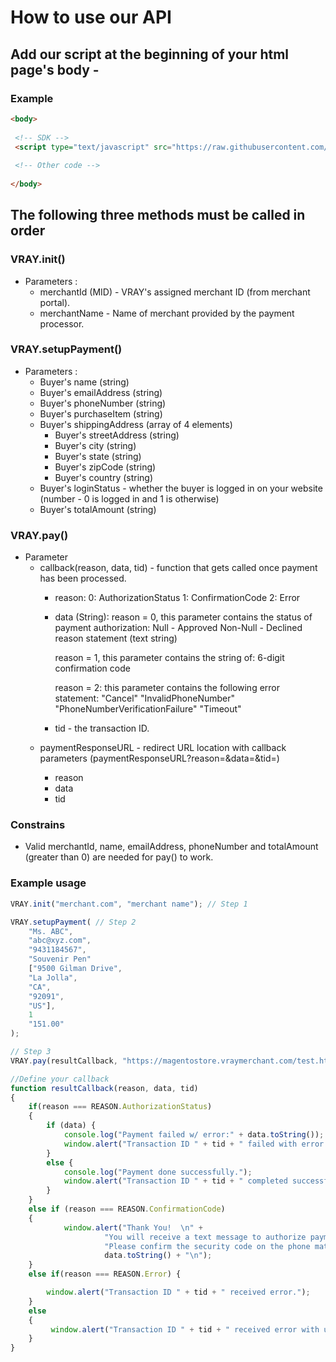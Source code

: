# How to use our API #

## Add our script at the beginning of your html page's body - ##

### Example ###

```html
<body>
 
 <!-- SDK -->
 <script type="text/javascript" src="https://raw.githubusercontent.com/VrayInc/Browser-SDK/master/v.0.2/vray-browser-sdk.js"></script>
 
 <!-- Other code -->
 
</body>
```

## The following three methods must be called in order ##

### VRAY.init() ###

* Parameters : 
  * merchantId (MID) - VRAY's assigned merchant ID (from merchant portal).
  * merchantName - Name of merchant provided by the payment processor.
  
### VRAY.setupPayment() ###

* Parameters :
  * Buyer's name (string)
  * Buyer's emailAddress (string)
  * Buyer's phoneNumber (string)
  * Buyer's purchaseItem (string)
  * Buyer's shippingAddress (array of 4 elements)
    * Buyer's streetAddress (string)
    * Buyer's city (string)
    * Buyer's state (string)
    * Buyer's zipCode (string)
    * Buyer's country (string)
  * Buyer's loginStatus - whether the buyer is logged in on your website (number - 0 is logged in and 1 is otherwise)  
  * Buyer's totalAmount (string)
  
 ### VRAY.pay() ###
 
 * Parameter
   * callback(reason, data, tid) - function that gets called once payment has been processed.
     + reason: 
       0: AuthorizationStatus
       1: ConfirmationCode
       2: Error
     + data (String): 
       reason = 0, this parameter contains the status of payment authorization:
          Null - Approved
          Non-Null - Declined reason statement (text string)
          
       reason = 1, this parameter contains the string of:
          6-digit confirmation code
          
       reason = 2: this parameter contains the following error statement:
          "Cancel"
          "InvalidPhoneNumber"
          "PhoneNumberVerificationFailure"
          "Timeout"
     + tid - the transaction ID.
   * paymentResponseURL - redirect URL location with callback parameters 
                          (paymentResponseURL?reason=<xxx>&data=<yyy>&tid=<zzz>)
     + reason
     + data
     + tid
    
 ### Constrains ###
 * Valid merchantId, name, emailAddress, phoneNumber and totalAmount (greater than 0) are needed for pay() to work.

### Example usage ###

```javascript
VRAY.init("merchant.com", "merchant name"); // Step 1

VRAY.setupPayment( // Step 2
    "Ms. ABC",
    "abc@xyz.com",
    "9431184567",
    "Souvenir Pen"
    ["9500 Gilman Drive",
    "La Jolla",
    "CA",
    "92091",
    "US"],
    1
    "151.00"
);

// Step 3
VRAY.pay(resultCallback, "https://magentostore.vraymerchant.com/test.html"); 

//Define your callback
function resultCallback(reason, data, tid) 
{
    if(reason === REASON.AuthorizationStatus) 
    {
        if (data) {
            console.log("Payment failed w/ error:" + data.toString());
            window.alert("Transaction ID " + tid + " failed with error: " + data.toString());
        }
        else {
            console.log("Payment done successfully.");
            window.alert("Transaction ID " + tid + " completed successful.");
        }
    }
    else if (reason === REASON.ConfirmationCode) 
    {
            window.alert("Thank You!  \n" + 
                     "You will receive a text message to authorize payment on your mobile phone.\n" + 
                     "Please confirm the security code on the phone matches this one: " + 
                     data.toString() + "\n");
    }
    else if(reason === REASON.Error) {

        window.alert("Transaction ID " + tid + " received error.");
    }
    else
    {
         window.alert("Transaction ID " + tid + " received error with uknown reason.");
    }
}
